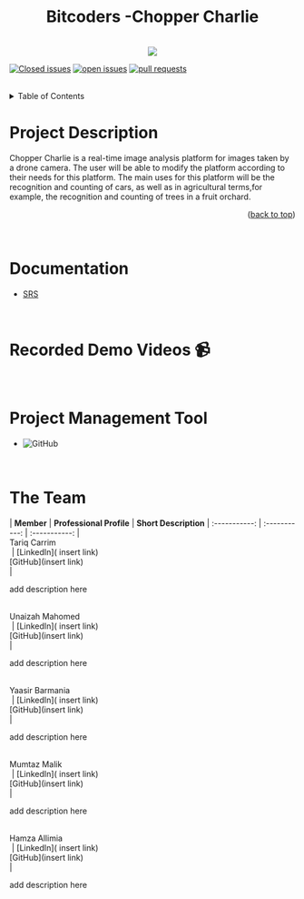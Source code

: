 <div align="center">
 <h1 align="center"> Bitcoders -Chopper Charlie</h1> <br>
<img src ="https://user-images.githubusercontent.com/93663409/167729612-59cd2227-5284-492d-a33e-6d0fced3155a.png">
</div>
<div id="top"></div>


[![Closed issues](https://img.shields.io/github/issues/COS301-SE-2022/Chopper-Charlie?color=green&style=flat-square)](https://github.com/COS301-SE-2022/Chopper-Charlie/issues?q=is%3Aissue+is%3Aclosed)
[![open issues](https://img.shields.io/github/issues-closed/COS301-SE-2022/Chopper-Charlie?color=red&style=flat-square)](https://github.com/COS301-SE-2022/Chopper-Charlie/issues)
[![pull requests](https://img.shields.io/github/issues-pr-closed/COS301-SE-2022/Chopper-Charlie?color=blue&style=flat-square)](https://github.com/COS301-SE-2022/Chopper-Charlie/pulls?q=is%3Apr+is%3Aclosed)


<br />


 <details>
  <summary>Table of Contents</summary>
  <ol>
    <li>
      <a href="#ProjectDescription">Project Description</a>
      <a href="#Documentation">Documentation</a>
     <a href="#RecordedDemos">Recorded Demos</a>
     <a href="#PMT">Project Management Tool</a>
     <a href="#Team">Team</a>
   
  </ol>
</details>

<a  name="ProjectDescription"/><h1>Project Description </h1></a>
Chopper Charlie is a real-time image analysis platform for images taken by a drone camera. The user will be able to modify the platform according to their needs for this platform. The main uses for this platform will be the recognition and counting of cars, as well as in agricultural terms,for example, the recognition and counting of trees in a fruit orchard. 

<p align="right">(<a href="#top">back to top</a>)</p>
<br />

<a  name="Documentation"/><h1> Documentation </h1></a>

<ul>
 <li><a href="insert link">SRS </a></li>
  
</ul>
<br />

<a name="RecordedDemos"/><h1>Recorded Demo Videos 📹</h1></a>
<!--- -[Demo 1](insert link) -->

<br />

<a name="PMT"/><h1>Project Management Tool</h1></a>
- ![GitHub](https://github.com/COS301-SE-2022/Chopper-Charlie/projects/1) <br>
<br/>


<a  name="Team"/><h1> The Team </h1></a>
| **Member** | **Professional Profile** | **Short Description**
| :-----------: | :-----------: | :-----------: |
<br/> Tariq Carrim <br/><img src= "">  | [LinkedIn]( insert link)<br/> [GitHub](insert link) <br/>|<p/> add description here<p>
<br/> Unaizah Mahomed <br/><img src= "">  | [LinkedIn]( insert link)<br/> [GitHub](insert link) <br/>|<p/> add description here<p>
<br/> Yaasir Barmania <br/><img src= "">  | [LinkedIn]( insert link)<br/> [GitHub](insert link) <br/>|<p/> add description here<p>
<br/> Mumtaz Malik <br/><img src= "">  | [LinkedIn]( insert link)<br/> [GitHub](insert link) <br/>|<p/> add description here<p>
<br/> Hamza Allimia <br/><img src= "">  | [LinkedIn]( insert link)<br/> [GitHub](insert link) <br/>|<p/> add description here<p>
 


